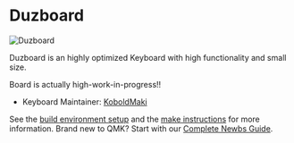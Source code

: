 # Duzboard

![Duzboard](https://i.imgur.com/nzDZuS3h.jpg)

Duzboard is an highly optimized Keyboard with high functionality and small size.

Board is actually high-work-in-progress!!

* Keyboard Maintainer: [KoboldMaki](https://github.com/koboldMaki)


See the [build environment setup](https://docs.qmk.fm/#/getting_started_build_tools) and the [make instructions](https://docs.qmk.fm/#/getting_started_make_guide) for more information. Brand new to QMK? Start with our [Complete Newbs Guide](https://docs.qmk.fm/#/newbs).
